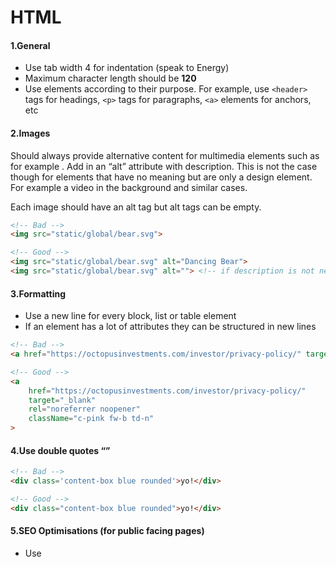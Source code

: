 # HTML

#### 1.General
- Use tab width 4 for indentation (speak to Energy)
- Maximum character length should be **120**
- Use elements according to their purpose. For example, use `<header>` tags for headings, `<p>` tags for paragraphs, `<a>` elements for anchors, etc

#### 2.Images
Should always provide alternative content for multimedia elements such as for example <img>. Add in an “alt” attribute with description. This is not the case though for elements that have no meaning but are only a design element. For example a video in the background and similar cases.

Each image should have an alt tag but alt tags can be empty.

```html
<!-- Bad -->
<img src="static/global/bear.svg">
```

```html
<!-- Good -->
<img src="static/global/bear.svg" alt="Dancing Bear">
<img src="static/global/bear.svg" alt=""> <!-- if description is not necessary -->
```

#### 3.Formatting
- Use a new line for every block, list or table element
- If an element has a lot of attributes they can be structured in new lines

```html
<!-- Bad -->
<a href="https://octopusinvestments.com/investor/privacy-policy/" target="_blank" rel="noreferrer noopener" className="c-pink fw-b td-n">
```

```html
<!-- Good -->
<a
    href="https://octopusinvestments.com/investor/privacy-policy/"
    target="_blank"
    rel="noreferrer noopener"
    className="c-pink fw-b td-n"
>
```

#### 4.Use double quotes “”

```html
<!-- Bad -->
<div class='content-box blue rounded'>yo!</div>
```

```html
<!-- Good -->
<div class="content-box blue rounded">yo!</div>
```

#### 5.SEO Optimisations (for public facing pages)
- Use <title> and <meta name=”description”> where possible
- Use rel=”canonical” to avoid duplicate content where possible
    
#### 6.Security for anchor tags
Always add `rel="noreferrer noopener"` on links where `target="_blank"` is used.
